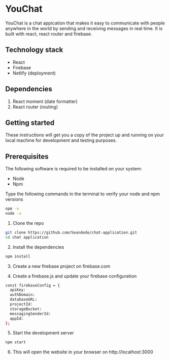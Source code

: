 # YouChat

YouChat is a  chat appication that makes it easy to communicate with people anywhere in the world by sending and receiving messages in real time. It is built with react, react router and firebase.


## Technology stack

- React
- Firebase
- Netlify (deployment)

## Dependencies

1. React moment (date formatter)
3. React router (routing)

## Getting started

These instructions will get you a copy of the project up and running on your local machine for development and testing purposes.

## Prerequisites

The following software is required to be installed on your system:
- Node
- Npm

Type the following commands in the terminal to verify your node and npm versions
```bash
npm -v
node -v
```
1. Clone the repo

```bash
git clone https://github.com/Seundede/chat-application.git
cd chat application
```
2. Install the dependencies

```bash
npm install
```
3. Create a new firebase project on firebase.com

4. Create a firebase.js and update your firebase configuration

```bash
const firebaseConfig = {
  apiKey:
  authDomain: 
  databaseURL: 
  projectId: 
  storageBucket: 
  messagingSenderId:
  appId: 
};
```
5. Start the development server

```bash
npm start

```

6. This will open the website in your browser on http://localhost:3000




